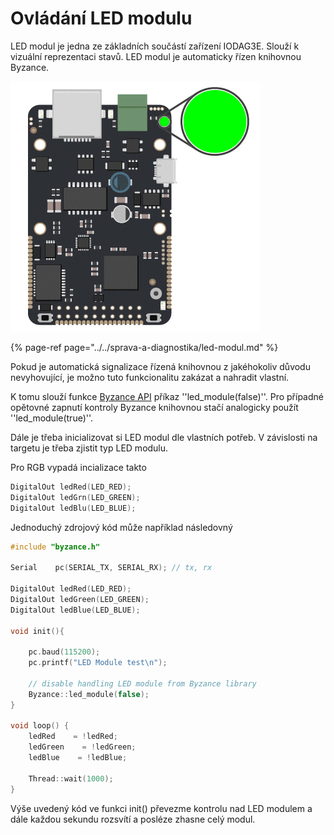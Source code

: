 # Ovládání LED modulu

LED modul je jedna ze základních součástí zařízení IODAG3E. Slouží k vizuální reprezentaci stavů. LED modul je automaticky řízen knihovnou Byzance.

![](../../../.gitbook/assets/assets-2f-l9jhrot0uirgp5ehgdl-2f-lbewd4wspeqb5newn6p-2f-lbewhzmwxh3tbwhkxwu-2fdisconnected%20%281%29.gif)

{% page-ref page="../../sprava-a-diagnostika/led-modul.md" %}

Pokud je automatická signalizace řízená knihovnou z jakéhokoliv důvodu nevyhovující, je možno tuto funkcionalitu zakázat a nahradit vlastní.

K tomu slouží funkce [Byzance API](../../programovani-hw/byzance-api/) příkaz ''led\_module\(false\)''. Pro případné opětovné zapnutí kontroly Byzance knihovnou stačí analogicky použít ''led\_module\(true\)''.

Dále je třeba inicializovat si LED modul dle vlastních potřeb. V závislosti na targetu je třeba zjistit typ LED modulu.

Pro RGB vypadá incializace takto

```cpp
DigitalOut ledRed(LED_RED);
DigitalOut ledGrn(LED_GREEN);
DigitalOut ledBlu(LED_BLUE);
```

Jednoduchý zdrojový kód může například následovný

```cpp
#include "byzance.h"

Serial    pc(SERIAL_TX, SERIAL_RX); // tx, rx

DigitalOut ledRed(LED_RED);
DigitalOut ledGreen(LED_GREEN);
DigitalOut ledBlue(LED_BLUE);

void init(){

    pc.baud(115200);
    pc.printf("LED Module test\n");

    // disable handling LED module from Byzance library
    Byzance::led_module(false);
}

void loop() {
    ledRed    = !ledRed;
    ledGreen    = !ledGreen;
    ledBlue    = !ledBlue;

    Thread::wait(1000);
}
```

Výše uvedený kód ve funkci init\(\) převezme kontrolu nad LED modulem a dále každou sekundu rozsvítí a posléze zhasne celý modul.

